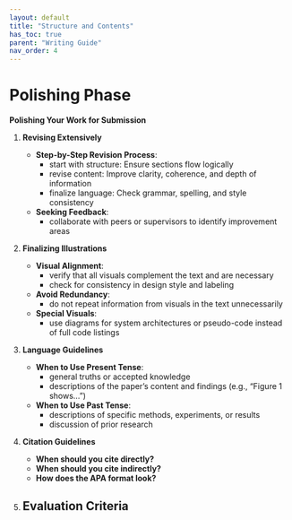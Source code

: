 ```yaml
---
layout: default
title: "Structure and Contents"
has_toc: true
parent: "Writing Guide"
nav_order: 4
---
```


# Polishing Phase

**Polishing Your Work for Submission**

1. **Revising Extensively**
   - **Step-by-Step Revision Process**:
     - start with structure: Ensure sections flow logically
     - revise content: Improve clarity, coherence, and depth of information
     - finalize language: Check grammar, spelling, and style consistency
   - **Seeking Feedback**:
     - collaborate with peers or supervisors to identify improvement areas

2. **Finalizing Illustrations**
   - **Visual Alignment**:
     - verify that all visuals complement the text and are necessary
     - check for consistency in design style and labeling
   - **Avoid Redundancy**:
     - do not repeat information from visuals in the text unnecessarily
   - **Special Visuals**:
     - use diagrams for system architectures or pseudo-code instead of full code listings

3. **Language Guidelines**
   - **When to Use Present Tense**:
     - general truths or accepted knowledge
     - descriptions of the paper’s content and findings (e.g., “Figure 1 shows…”)
   - **When to Use Past Tense**:
     - descriptions of specific methods, experiments, or results
     - discussion of prior research

4. **Citation Guidelines**
   - **When should you cite directly?**
   - **When should you cite indirectly?**
   - **How does the APA format look?**

5. **Evaluation Criteria**
   - 
